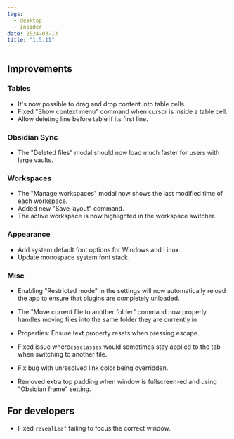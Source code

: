 ```yaml
---
tags:
  - desktop
  - insider
date: 2024-03-13
title: "1.5.11"
---
```


## Improvements

### Tables

- It's now possible to drag and drop content into table cells.
- Fixed "Show context menu" command when cursor is inside a table cell.
- Allow deleting line before table if its first line.

### Obsidian Sync

- The "Deleted files" modal should now load much faster for users with large vaults.

### Workspaces

- The "Manage workspaces" modal now shows the last modified time of each workspace.
- Added new "Save layout" command.
- The active workspace is now highlighted in the workspace switcher.

### Appearance

- Add system default font options for Windows and Linux.
- Update monospace system font stack.

### Misc

- Enabling "Restricted mode" in the settings will now automatically reload the app to ensure that plugins are completely unloaded.
- The "Move current file to another folder" command now properly handles moving files into the same folder they are currently in
- Properties: Ensure text property resets when pressing escape.

- Fixed issue where`cssclasses` would sometimes stay applied to the tab when switching to another file.

- Fix bug with unresolved link color being overridden.

- Removed extra top padding when window is fullscreen-ed and using "Obsidian frame" setting.

## For developers

- Fixed `revealLeaf` failing to focus the correct window.
